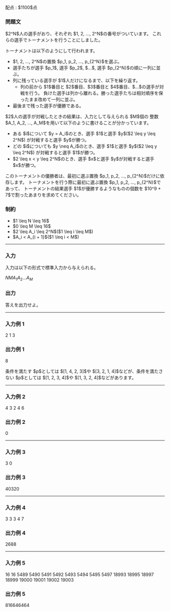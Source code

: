 
<div>

<span>

<span>

<p>
配点 : $1100$点
</p>

<div>

<section>

### **問題文**

<p>
$2^N$人の選手がおり、それぞれ $1, 2, ..., 2^N$の番号がついています。
これらの選手でトーナメントを行うことにしました。
</p>

<p>
トーナメントは以下のようにして行われます。
</p>

<ul>

<li>
$1, 2, ..., 2^N$の置換 $p_1, p_2, ..., p_{2^N}$を選ぶ。
</li>

<li>
選手たちが選手 $p_1$, 選手 $p_2$, $...$, 選手 $p_{2^N}$の順に一列に並ぶ。
</li>

<li>
列に残っている選手が $1$人だけになるまで、以下を繰り返す。
<ul>

<li>
列の前から $1$番目と $2$番目、$3$番目と $4$番目、$...$の選手が対戦を行う。
負けた選手は列から離れる。勝った選手たちは相対順序を保ったまま改めて一列に並ぶ。
</li>

</ul>

</li>

<li>
最後まで残った選手が優勝である。
</li>

</ul>

<p>
$2$人の選手が対戦したときの結果は、入力として与えられる $M$個の
整数 $A_1, A_2, ..., A_M$を用いて以下のように書けることが分かっています。
</p>

<ul>

<li>
ある $i$について $y = A_i$のとき、選手 $1$と選手 $y$($2 \leq y \leq 2^N$) が対戦すると選手 $y$が勝つ。
</li>

<li>
どの $i$についても $y \neq A_i$のとき、選手 $1$と選手 $y$($2 \leq y \leq 2^N$) が対戦すると選手 $1$が勝つ。
</li>

<li>
$2 \leq x < y \leq 2^N$のとき、選手 $x$と選手 $y$が対戦すると選手 $x$が勝つ。
</li>

</ul>

<p>
このトーナメントの優勝者は、最初に選ぶ置換 $p_1, p_2, ..., p_{2^N}$だけに依存します。
トーナメントを行う際に最初に選ぶ置換 $p_1, p_2, ..., p_{2^N}$であって、
トーナメントの結果選手 $1$が優勝するようなものの個数を $10^9 + 7$で割ったあまりを求めてください。
</p>

</section>

</div>

<div>

<section>

### **制約**

<ul>

<li>
$1 \leq N \leq 16$
</li>

<li>
$0 \leq M \leq 16$
</li>

<li>
$2 \leq A_i \leq 2^N$($1 \leq i \leq M$)
</li>

<li>
$A_i < A_{i + 1}$($1 \leq i < M$)
</li>

</ul>

</section>

</div>

---

<div>

<div>

<section>

### **入力**

<p>
入力は以下の形式で標準入力から与えられる。
</p>

<div>

$N$$M$$A_1$$A_2$$...$$A_M$
</div>

</section>

</div>

<div>

<section>

### **出力**

<p>
答えを出力せよ。
</p>

</section>

</div>

</div>

---

<div>

<section>

### **入力例 1**

<div>

2 1
3

</div>

</section>

</div>

<div>

<section>

### **出力例 1**

<div>

8

</div>

<p>
条件を満たす $p$としては $[1, 4, 2, 3]$や $[3, 2, 1, 4]$などが、条件を満たさない $p$としては $[1, 2, 3, 4]$や $[1, 3, 2, 4]$などがあります。
</p>

</section>

</div>

---

<div>

<section>

### **入力例 2**

<div>

4 3
2 4 6

</div>

</section>

</div>

<div>

<section>

### **出力例 2**

<div>

0

</div>

</section>

</div>

---

<div>

<section>

### **入力例 3**

<div>

3 0


</div>

</section>

</div>

<div>

<section>

### **出力例 3**

<div>

40320

</div>

</section>

</div>

---

<div>

<section>

### **入力例 4**

<div>

3 3
3 4 7

</div>

</section>

</div>

<div>

<section>

### **出力例 4**

<div>

2688

</div>

</section>

</div>

---

<div>

<section>

### **入力例 5**

<div>

16 16
5489 5490 5491 5492 5493 5494 5495 5497 18993 18995 18997 18999 19000 19001 19002 19003

</div>

</section>

</div>

<div>

<section>

### **出力例 5**

<div>

816646464

</div>

</section>

</div>

</span>

</span>

</div>

